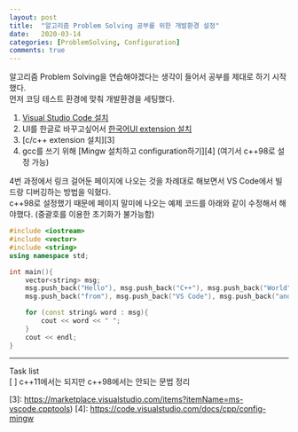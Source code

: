 ```yaml
---
layout: post
title:  "알고리즘 Problem Solving 공부를 위한 개발환경 설정"
date:   2020-03-14
categories: [ProblemSolving, Configuration]
comments: true
---
```

알고리즘 Problem Solving을 연습해야겠다는 생각이 들어서 공부를 제대로 하기 시작했다.  
먼저 코딩 테스트 환경에 맞춰 개발환경을 세팅했다.  
1. [Visual Studio Code 설치][1]
2. UI를 한글로 바꾸고싶어서 [한국어UI extension 설치][2]
3. [c/c++ extension 설치][3]
4. gcc를 쓰기 위해 [Mingw 설치하고 configuration하기][4] (여기서 c++98로 설정 가능)

4번 과정에서 링크 걸어둔 페이지에 나오는 것을 차례대로 해보면서 VS Code에서 빌드랑 디버깅하는 방법을 익혔다.  
c++98로 설정했기 때문에 페이지 말미에 나오는 예제 코드를 아래와 같이 수정해서 해야했다. (중괄호를 이용한 초기화가 불가능함)

```cpp
#include <iostream>
#include <vector>
#include <string>
using namespace std;

int main(){
    vector<string> msg;
    msg.push_back("Hello"), msg.push_back("C++"), msg.push_back("World");
    msg.push_back("from"), msg.push_back("VS Code"), msg.push_back("and the C++ extension!");

    for (const string& word : msg){
        cout << word << " ";
    }
    cout << endl;
}

```

---

Task list  
[ ] c\++11에서는 되지만 c++98에서는 안되는 문법 정리  


[1]: https://code.visualstudio.com/Download
[2]: https://marketplace.visualstudio.com/items?itemName=MS-CEINTL.vscode-language-pack-ko
[3]: https://marketplace.visualstudio.com/items?itemName=ms-vscode.cpptools)
[4]: https://code.visualstudio.com/docs/cpp/config-mingw
